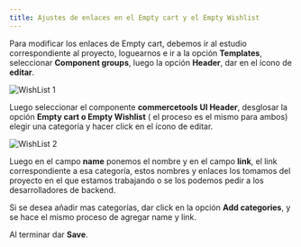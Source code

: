 ```yaml
---
title: Ajustes de enlaces en el Empty cart y el Empty Wishlist
---
```


Para modificar los enlaces de Empty cart, debemos ir al estudio correspondiente al proyecto, loguearnos e ir a la opción **Templates**, seleccionar **Component groups**, luego la opción **Header**, dar en el ícono de **editar**.

<img src="/wishlist-cart/wishlist1.png" alt="WishList 1" />

Luego seleccionar el componente **commercetools UI Header**, desglosar la opción **Empty cart o Empty Wishlist** ( el proceso es el mismo para ambos) elegir una categoría y hacer click en el ícono de editar.

<img src="/wishlist-cart/wishlist2.png" alt="WishList 2" />

Luego en el campo **name** ponemos el nombre y en el campo **link**, el link correspondiente a esa categoría, estos nombres y enlaces los tomamos del proyecto en el que estamos trabajando o se los podemos pedir a los desarrolladores de backend.

Si se desea añadir mas categorías, dar click en la opción **Add categories**, y se hace el mismo proceso de agregar name y link.

Al terminar dar **Save**.
